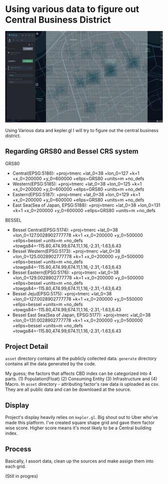 # Using various data to figure out Central Business District

<img src="public/screenshot.png" alt="example" width="800">

Using Various data and kepler.gl I will try to figure out the central business district.

## Regarding GRS80 and Bessel CRS system

GRS80
* Central(EPSG:5186): +proj=tmerc +lat_0=38 +lon_0=127 +k=1 +x_0=200000 +y_0=600000 +ellps=GRS80 +units=m +no_defs
* Western(EPSG:5185): +proj=tmerc +lat_0=38 +lon_0=125 +k=1 +x_0=200000 +y_0=600000 +ellps=GRS80 +units=m +no_defs
* Eastern(EPSG:5187): +proj=tmerc +lat_0=38 +lon_0=129 +k=1 +x_0=200000 +y_0=600000 +ellps=GRS80 +units=m +no_defs
* East Sea(Sea of Japan, EPSG:5188): +proj=tmerc +lat_0=38 +lon_0=131 +k=1 +x_0=200000 +y_0=600000 +ellps=GRS80 +units=m +no_defs

BESSEL
* Bessel Central(EPSG:5174): +proj=tmerc +lat_0=38 +lon_0=127.0028902777778 +k=1 +x_0=200000 +y_0=500000 +ellps=bessel +units=m +no_defs +towgs84=-115.80,474.99,674.11,1.16,-2.31,-1.63,6.43
* Bessel Western(EPSG:5173): +proj=tmerc +lat_0=38 +lon_0=125.0028902777778 +k=1 +x_0=200000 +y_0=500000 +ellps=bessel +units=m +no_defs +towgs84=-115.80,474.99,674.11,1.16,-2.31,-1.63,6.43
* Bessel Eastern(EPSG:5176): +proj=tmerc +lat_0=38 +lon_0=129.0028902777778 +k=1 +x_0=200000 +y_0=500000 +ellps=bessel +units=m +no_defs +towgs84=-115.80,474.99,674.11,1.16,-2.31,-1.63,6.43
* Bessel Jeju(EPSG:5175): +proj=tmerc +lat_0=38 +lon_0=127.0028902777778 +k=1 +x_0=200000 +y_0=550000 +ellps=bessel +units=m +no_defs +towgs84=-115.80,474.99,674.11,1.16,-2.31,-1.63,6.43
* Bessel East Sea(Sea of Japan, EPSG:5177): +proj=tmerc +lat_0=38 +lon_0=131.0028902777778 +k=1 +x_0=200000 +y_0=500000 +ellps=bessel +units=m +no_defs +towgs84=-115.80,474.99,674.11,1.16,-2.31,-1.63,6.43

## Project Detail

`asset` directory contains all the publicly collected data. `generate` 
directory contains all the data generated by the code. 

My guess; the factors that affects CBD index can be categorized into 4 parts. 
(1) Population(Float) (2) Consuming Entity (3) Infrastructure and (4) Macro. In `asset` directory - 
attributing factor's raw data is uploaded as csv. They are all public data and can be downloaed at the source.

## Display

Project's display heavily relies on `kepler.gl`. Big shout out to Uber who've made this platform. 
I've created square shape grid and gave them factor wise score. Higher score means it's most likely to be a
Central building index. 

## Process

Basically, I assort data, clean up the sources and make assign them into each grid.  


(Still in progres)
